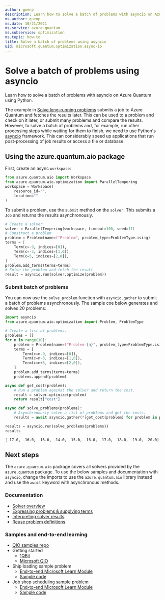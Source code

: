 ```yaml
---
author: guenp
description: Learn how to solve a batch of problems with asyncio on Azure Quantum using Python.
ms.author: guenp
ms.date: 10/21/2021
ms.service: azure-quantum
ms.subservice: optimization
ms.topic: how-to
title: Solve a batch of problems using asyncio
uid: microsoft.quantum.optimization.async-io
---
```


# Solve a batch of problems using asyncio

Learn how to solve a batch of problems with asyncio on Azure Quantum using Python.

The example in [Solve long-running problems](xref:microsoft.quantum.optimization.solve-long-running-problems) submits a job to Azure Quantum and fetches the results later. This can be used to a problem and check on it later, or submit many problems and compare the results. However, to solve a batch of problems and, for example, run other processing steps while waiting for them to finish, we need to use Python's [asyncio](https://docs.python.org/3/library/asyncio.html) framework. This can considerably speed up applications that run post-processing of job results or access a file or database.

## Using the azure.quantum.aio package

First, create an async `workspace`:

```python
from azure.quantum.aio import Workspace
from azure.quantum.aio.optimization import ParallelTempering
workspace = Workspace(
    resource_id="",
    location=""
)
```

To submit a problem, use the `submit` method on the `solver`. This submits a `Job` and returns the results asynchronously.

```py
# Create a solver
solver = ParallelTempering(workspace, timeout=100, seed=11)
# Construct a problem
problem = Problem(name=f"Problem", problem_type=ProblemType.ising)
terms = [
    Term(c=-9, indices=[0]),
    Term(c=-3, indices=[1,0]),
    Term(c=5, indices=[2,0]),
]
problem.add_terms(terms=terms)
# Solve the problem and fetch the result
result = asyncio.run(solver.optimize(problem))
```

### Submit batch of problems

You can now use the `solve_problem` function with `asyncio.gather` to submit a batch of problems asynchronously. The sample coe below generates and solves 20 problems:

```python
import asyncio
from azure.quantum.aio.optimization import Problem, ProblemType

# Create a list of problems.
problems = []
for n in range(10):
    problem = Problem(name=f"Problem-{n}", problem_type=ProblemType.ising)
    terms = [
        Term(c=n-9, indices=[0]),
        Term(c=n-3, indices=[1,0]),
        Term(c=n+5, indices=[2,0]),
    ]
    problem.add_terms(terms=terms)
    problems.append(problem)

async def get_cost(problem):
    # Run a problem against the solver and return the cost.
    result = solver.optimize(problem)
    return result["cost"]

async def solve_problems(problems):
    # Asynchronously solve a list of problems and get the costs.
    results = await asyncio.gather(*[get_cost(problem) for problem in problems])

results = asyncio.run(solve_problems(problems))
results
```

```output
[-17.0, -16.0, -15.0, -14.0, -15.0, -16.0, -17.0, -18.0, -19.0, -20.0]
```

## Next steps

The `azure.quantum.aio` package covers all solvers provided by the `azure.quantum` package. To use the below samples and documentation with `asyncio`, change the imports to use the `azure.quantum.aio` library instead and use the `await` keyword with asynchronous methods.

### Documentation

- [Solver overview](xref:microsoft.quantum.reference.qio-target-list)
- [Expressing problems & supplying terms](xref:microsoft.quantum.optimization.express-problem)
- [Interpreting solver results](xref:microsoft.quantum.optimization.understand-solver-results)
- [Reuse problem definitions](xref:microsoft.quantum.optimization.reuse-problem-definitions)

### Samples and end-to-end learning

- [QIO samples repo](https://github.com/microsoft/qio-samples/)
- Getting started
  - [1QBit](https://github.com/microsoft/qio-samples/tree/main/samples/getting-started/1qbit)
  - [Microsoft QIO](https://github.com/microsoft/qio-samples/tree/main/samples/getting-started/microsoft-qio/)
- Ship loading sample problem
  - [End-to-end Microsoft Learn Module](/learn/modules/solve-quantum-inspired-optimization-problems/)
  - [Sample code](https://github.com/microsoft/qio-samples/tree/main/samples/ship-loading/)
- Job shop scheduling sample problem
  - [End-to-end Microsoft Learn Module](/learn/modules/solve-job-shop-optimization-azure-quantum/)
  - [Sample code](https://github.com/microsoft/qio-samples/tree/main/samples/job-shop-scheduling/)
